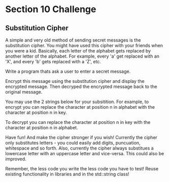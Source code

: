# Section 10 Challenge

## Substitution Cipher

A simple and very old method of sending secret messages is the substitution cipher.
You might have used this cipher with your friends when you were a kid.
Basically, each letter of the alphabet gets replaced by another letter of the alphabet.
For example, every 'a' get replaced with an 'X', and every 'b' gets replaced with a 'Z', etc.

Write a program thats ask a user to enter a secret message.

Encrypt this message using the substitution cipher and display the encrypted message.
Then decryped the encrypted message back to the original message.

You may use the 2 strings below for  your subsitition.
For example, to encrypt you can replace the character at position n in alphabet 
with the character at position n in key.

To decrypt you can replace the character at position n in key
with the character at position n in alphabet.

Have fun! And make the cipher stronger if you wish!
Currently the cipher only substitutes letters - you could easily add digits, puncuation, whitespace and so
forth. Also, currently the cipher always substitues a lowercase letter with an uppercase letter and vice-versa.
This could also be improved.

Remember, the less code you write the less code you have to test!
Reuse existing functionality in libraries and in the std::string class!

